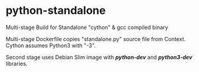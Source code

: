# python-standalone
Multi-stage Build for Standalone "cython" &amp; gcc compiled binary

Multi-stage Dockerfile copies "standalone.py" source file from Context.
Cython assumes Python3 with "-3".

Second stage uses Debian Slim image with ***python-dev*** and ***python3-dev*** libraries.
